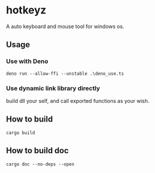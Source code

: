 # hotkeyz

A auto keyboard and mouse tool for windows os.

## Usage

### Use with Deno

```
deno run --allow-ffi --unstable .\deno_use.ts
```

### Use dynamic link library directly

build dll your self, and call exported functions as your wish.

## How to build

```
cargo build
```

## How to build doc

```
cargo doc --no-deps --open
```
